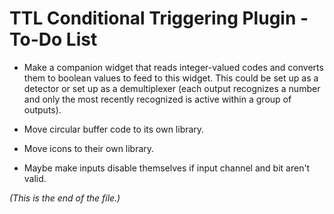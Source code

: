 # TTL Conditional Triggering Plugin - To-Do List

* Make a companion widget that reads integer-valued codes and converts them
to boolean values to feed to this widget. This could be set up as a detector
or set up as a demultiplexer (each output recognizes a number and only the
most recently recognized is active within a group of outputs).

* Move circular buffer code to its own library.

* Move icons to their own library.

* Maybe make inputs disable themselves if input channel and bit aren't valid.

_(This is the end of the file.)_
